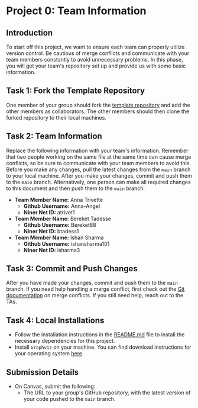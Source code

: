 # Project 0: Team Information

## Introduction

To start off this project, we want to ensure each team can properly utilize version control. Be cautious of merge conflicts and communicate with your team members constantly to avoid unnecessary problems. In this phase, you will get your team's repository set up and provide us with some basic information.

## Task 1: Fork the Template Repository

One member of your group should fork the [template repository](https://github.com/david-gary/onlineStoreTemplate) and add the other members as collaborators. The other members should then clone the forked repository to their local machines.

## Task 2: Team Information

Replace the following information with your team's information. Remember that two people working on the same file at the same time can cause merge conflicts, so be sure to communicate with your team members to avoid this. Before you make any changes, pull the latest changes from the `main` branch to your local machine. After you make your changes, commit and push them to the `main` branch. Alternatively, one person can make all required changes to this document and then push them to the `main` branch.

- **Team Member Name:** Anna Trivette
  - **Github Username:** Anna-Angel
  - **Niner Net ID:** atrivet1
- **Team Member Name:** Bereket Tadesse
  - **Github Username:** Bereket88
  - **Niner Net ID:** btadess1
- **Team Member Name:** Ishan Sharma
  - **Github Username:** ishansharma101
  - **Niner Net ID:** isharma3

## Task 3: Commit and Push Changes

After you have made your changes, commit and push them to the `main` branch. If you need help handling a merge conflict, first check out the [Git documentation](https://git-scm.com/docs/git-merge#_how_to_resolve_conflicts) on merge conflicts. If you still need help, reach out to the TAs.

## Task 4: Local Installations

- Follow the installation instructions in the [README.md](../../README.md) file to install the necessary dependencies for this project.
- Install `Graphviz` on your machine. You can find download instructions for your operating system [here](https://graphviz.org/download/).

## Submission Details

- On Canvas, submit the following:
  - The URL to your group's GitHub repository, with the latest version of your code pushed to the `main` branch.
